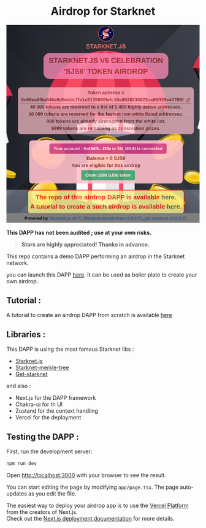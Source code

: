 <h1 style="text-align: center;"> Airdrop for Starknet </h1>

<p align="center">
  <img src="./public/airdrop-small.png" />
</p>

**This DAPP has not been audited ; use at your own risks.**

> **Stars are highly appreciated! Thanks in advance.**

This repo contains a demo DAPP performing an airdrop in the Starknet network.  

you can launch this DAPP [here](https://airdrop-for-starknet.vercel.app/).
It can be used as boiler plate to create your own airdrop.

## Tutorial :
A tutorial to create an airdrop DAPP from scratch is available [here](./airdrop-tuto.md)

## Libraries :
This DAPP is using the most famous Starknet libs :
- [Starknet.js](https://www.starknetjs.com)
- [Starknet-merkle-tree](https://github.com/PhilippeR26/starknetMerkleTree)
- [Get-starknet]()

and also :
- Next.js for the DAPP framework
- Chakra-ui for th UI
- Zustand for the context handling
- Vercel for the deployment

## Testing the DAPP :

First, run the development server:
```bash
npm run dev
```

Open [http://localhost:3000](http://localhost:3000) with your browser to see the result.

You can start editing the page by modifying `app/page.tsx`. The page auto-updates as you edit the file.

The easiest way to deploy your airdrop app is to use the [Vercel Platform](https://vercel.com/new?utm_medium=default-template&filter=next.js&utm_source=create-next-app&utm_campaign=create-next-app-readme) from the creators of Next.js.  
Check out the [Next.js deployment documentation](https://nextjs.org/docs/deployment) for more details.
